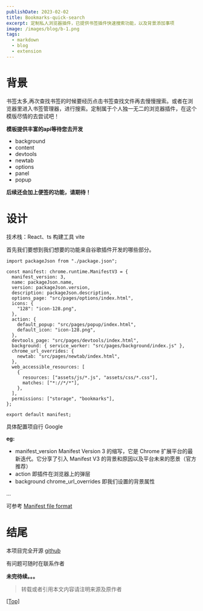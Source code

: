 ```yaml
---
publishDate: 2023-02-02
title: Bookmarks-quick-search
excerpt: 定制私人浏览器插件，已提供书签插件快速搜索功能，以及背景添加事项
image: /images/blog/b-1.png
tags:
  - markdown
  - blog
  - extension
---
```


# 背景

书签太多,再次查找书签的时候要经历点击书签查找文件再去慢慢搜索。或者在浏览器里进入书签管理器，进行搜索。定制属于个人独一无二的浏览器插件，在这个模版尽情的去尝试吧！

**模板提供丰富的api等待您去开发**

- background
- content
- devtools
- newtab
- options
- panel
- popup

**后续还会加上便签的功能，请期待！**

# 设计

技术栈：React、ts
构建工具 vite

首先我们要想到我们想要的功能来自谷歌插件开发的哪些部分。

```
import packageJson from "./package.json";

const manifest: chrome.runtime.ManifestV3 = {
  manifest_version: 3,
  name: packageJson.name,
  version: packageJson.version,
  description: packageJson.description,
  options_page: "src/pages/options/index.html",
  icons: {
    "128": "icon-128.png",
  },
  action: {
    default_popup: "src/pages/popup/index.html",
    default_icon: "icon-128.png",
  },
  devtools_page: "src/pages/devtools/index.html",
  background: { service_worker: "src/pages/background/index.js" },
  chrome_url_overrides: {
    newtab: "src/pages/newtab/index.html",
  },
  web_accessible_resources: [
    {
      resources: ["assets/js/*.js", "assets/css/*.css"],
      matches: ["*://*/*"],
    },
  ],
  permissions: ["storage", "bookmarks"],
};

export default manifest;
```

具体配置项自行 Google

**eg:**

- manifest_version Manifest Version 3 的缩写，它是 Chrome 扩展平台的最新迭代。它分享了引入 Manifest V3 的背景和原因以及平台未来的愿景（官方推荐）
- action 即插件在浏览器上的弹层
- background chrome_url_overrides 即我们设置的背景属性

...

可参考 <a href="https://developer.chrome.com/docs/extensions/mv3/manifest/" target="_blank">Manifest file format</a>

# 结尾

本项目完全开源 <a href="https://github.com/ligdy7/bookmarks-quick-search" target="_blank">github</a>

<!-- 你可在谷歌商店下载 <a href="https://github.com/ligdy7/bookmarks-quick-search" target="_blank">https://github.com/ligdy7/bookmarks-quick-search</a> -->

有问题可随时在联系作者

**未完待续。。。**

> 转载或者引用本文内容请注明来源及原作者

[[Top]](#top)

